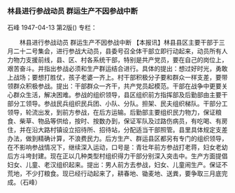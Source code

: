 ### 林县进行参战动员  群运生产不因参战中断
石峰
1947-04-13
第2版()
专栏：

　　林县进行参战动员
    群运生产不因参战中断
    【本报讯】林县县区主要干部于三月二十二号集会，进行参战大动员，县委号召全体干部立即行动起来，动员所有人力物力支援前线，县、区、村各系统干部，特别是共产党员，要在自己的岗位上，艰苦奋斗。并指出参战必须和生产群运结合进行。具体的提出：想过好时光，勇敢上战场；要想打胜仗，孩子老婆一齐上。村干部积极分子要和群众一样支差，要带领群众积极参战。提出：干部群众一齐干，共产党员起模范。干部在战争中更要关心群众生活，解决困难。参战的组织领导，县区组织前方指挥部及后勤部由主要干部分工领导。参战民兵组织民兵团、小队、分队。担架、民夫组织梯队。干部分工领导，轮流出发，到前方参战，在后方运输。后勤部主要组织民力物力，保证粮食、柴草、物品等供给，按时、按数办到，保证军队及过路伤病员，有吃喝、有房住，并在沿大路村镇设立招待所、招待站，分配适当干部照管。县里具体规定支差办法，做到精确计算，不浪费民力。后方生产、群运县区都另有专门的组织领导，在不影响参战情况下，继续深入运动，口号是：青壮年前方参战打老蒋，妇女老幼后方斗垮封建。现在正以几种类型村组织得力干部分别深入突击中。生产方面提倡妇女、儿童、老汉组织起来。提出：男人前方去参战，妇女、儿童闹生产。保证不荒地，不少打粮食。现已经行动起来了，耕春地、锄麦地、送粪，要争取三月底完成。（石峰）
